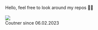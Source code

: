 Hello, feel free to look around my repos 👋🏻<br/><br/>
![](https://komarev.com/ghpvc/?username=wilczekck)<br/>
Coutner since 06.02.2023
